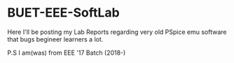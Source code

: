 # BUET-EEE-SoftLab
Here I'll be posting my Lab Reports regarding very old PSpice emu software that bugs begineer learners a lot.

P.S I am(was) from EEE '17 Batch (2018-)
